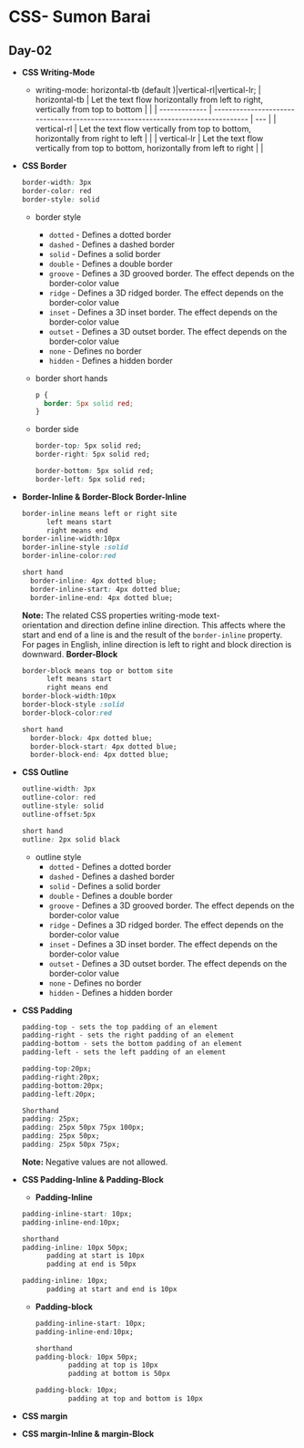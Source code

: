 # CSS- Sumon Barai

## Day-02

- **CSS Writing-Mode**
  - writing-mode: horizontal-tb (default )|vertical-rl|vertical-lr;
    | horizontal-tb | Let the text flow horizontally from left to right, vertically from top to bottom | |
    | ------------- | -------------------------------------------------------------------------------- | --- |
    | vertical-rl | Let the text flow vertically from top to bottom, horizontally from right to left | |
    | vertical-lr | Let the text flow vertically from top to bottom, horizontally from left to right | |
- **CSS Border**

  ```css
  border-width: 3px
  border-color: red
  border-style: solid

  ```

  - border style
    - `dotted` - Defines a dotted border
    - `dashed` - Defines a dashed border
    - `solid` - Defines a solid border
    - `double` - Defines a double border
    - `groove` - Defines a 3D grooved border. The effect depends on the border-color value
    - `ridge` - Defines a 3D ridged border. The effect depends on the border-color value
    - `inset` - Defines a 3D inset border. The effect depends on the border-color value
    - `outset` - Defines a 3D outset border. The effect depends on the border-color value
    - `none` - Defines no border
    - `hidden` - Defines a hidden border
  - border short hands
    ```css
    p {
      border: 5px solid red;
    }
    ```
  - border side

    ```css
    border-top: 5px solid red;
    border-right: 5px solid red;

    border-bottom: 5px solid red;
    border-left: 5px solid red;
    ```

- **Border-Inline & Border-Block**
  **Border-Inline**

  ```css
  border-inline means left or right site
  		left means start
  		right means end
  border-inline-width:10px
  border-inline-style :solid
  border-inline-color:red

  short hand
    border-inline: 4px dotted blue;
    border-inline-start: 4px dotted blue;
    border-inline-end: 4px dotted blue;
  ```

  **Note:** The related CSS properties writing-mode text-orientation and direction define inline direction. This affects where the start and end of a line is and the result of the `border-inline` property. For pages in English, inline direction is left to right and block direction is downward.
  **Border-Block**

  ```css
  border-block means top or bottom site
  		left means start
  		right means end
  border-block-width:10px
  border-block-style :solid
  border-block-color:red

  short hand
    border-block: 4px dotted blue;
    border-block-start: 4px dotted blue;
    border-block-end: 4px dotted blue;
  ```

- **CSS Outline**

  ```css
  outline-width: 3px
  outline-color: red
  outline-style: solid
  outline-offset:5px

  short hand
  outline: 2px solid black

  ```

  - outline style
    - `dotted` - Defines a dotted border
    - `dashed` - Defines a dashed border
    - `solid` - Defines a solid border
    - `double` - Defines a double border
    - `groove` - Defines a 3D grooved border. The effect depends on the border-color value
    - `ridge` - Defines a 3D ridged border. The effect depends on the border-color value
    - `inset` - Defines a 3D inset border. The effect depends on the border-color value
    - `outset` - Defines a 3D outset border. The effect depends on the border-color value
    - `none` - Defines no border
    - `hidden` - Defines a hidden border

- **CSS Padding**

  ```css
  padding-top - sets the top padding of an element
  padding-right - sets the right padding of an element
  padding-bottom - sets the bottom padding of an element
  padding-left - sets the left padding of an element

  padding-top:20px;
  padding-right:20px;
  padding-bottom:20px;
  padding-left:20px;

  Shorthand
  padding: 25px;
  padding: 25px 50px 75px 100px;
  padding: 25px 50px;
  padding: 25px 50px 75px;
  ```

  **Note:** Negative values are not allowed.

- **CSS Padding-Inline & Padding-Block**

  - **Padding-Inline**

  ```css
  padding-inline-start: 10px;
  padding-inline-end:10px;

  shorthand
  padding-inline: 10px 50px;
  		padding at start is 10px
  		padding at end is 50px

  padding-inline: 10px;
  		padding at start and end is 10px
  ```

  - **Padding-block**

    ```css
    padding-inline-start: 10px;
    padding-inline-end:10px;

    shorthand
    padding-block: 10px 50px;
    		padding at top is 10px
    		padding at bottom is 50px

    padding-block: 10px;
    		padding at top and bottom is 10px
    ```

- **CSS margin**
- **CSS margin-Inline & margin-Block**
